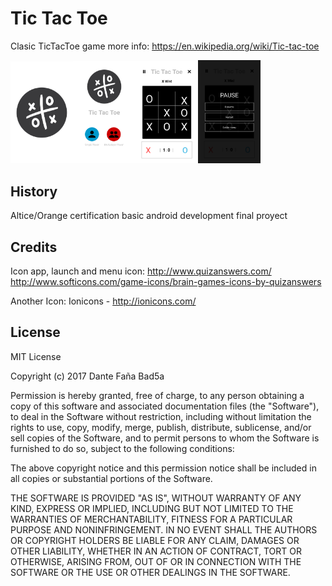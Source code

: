 # Tic Tac Toe
Clasic TicTacToe game more info: https://en.wikipedia.org/wiki/Tic-tac-toe

<img src="/screens/1.png" width="100" ><img src="/screens/2.png" width="100"><img src="/screens/3.png" width="100"><img src="/screens/4.png" width="100">
 

## History
Altice/Orange certification basic android development final proyect

## Credits

Icon app, launch and menu icon: http://www.quizanswers.com/ http://www.softicons.com/game-icons/brain-games-icons-by-quizanswers

Another Icon: Ionicons - http://ionicons.com/

## License
MIT License

Copyright (c) 2017 Dante Faña Bad5a

Permission is hereby granted, free of charge, to any person obtaining a copy
of this software and associated documentation files (the "Software"), to deal
in the Software without restriction, including without limitation the rights
to use, copy, modify, merge, publish, distribute, sublicense, and/or sell
copies of the Software, and to permit persons to whom the Software is
furnished to do so, subject to the following conditions:

The above copyright notice and this permission notice shall be included in all
copies or substantial portions of the Software.

THE SOFTWARE IS PROVIDED "AS IS", WITHOUT WARRANTY OF ANY KIND, EXPRESS OR
IMPLIED, INCLUDING BUT NOT LIMITED TO THE WARRANTIES OF MERCHANTABILITY,
FITNESS FOR A PARTICULAR PURPOSE AND NONINFRINGEMENT. IN NO EVENT SHALL THE
AUTHORS OR COPYRIGHT HOLDERS BE LIABLE FOR ANY CLAIM, DAMAGES OR OTHER
LIABILITY, WHETHER IN AN ACTION OF CONTRACT, TORT OR OTHERWISE, ARISING FROM,
OUT OF OR IN CONNECTION WITH THE SOFTWARE OR THE USE OR OTHER DEALINGS IN THE
SOFTWARE.